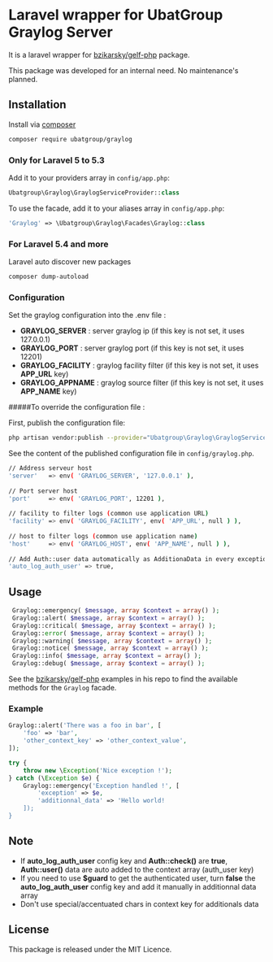 # Laravel wrapper for UbatGroup Graylog Server

It is a laravel wrapper for [bzikarsky/gelf-php](https://github.com/bzikarsky/gelf-php) package.

This package was developed for an internal need. No maintenance's planned. 

## Installation

Install via [composer](https://getcomposer.org/doc/00-intro.md)

```sh
composer require ubatgroup/graylog
```

### Only for Laravel 5 to 5.3
Add it to your providers array in `config/app.php`:

```php
Ubatgroup\Graylog\GraylogServiceProvider::class
```

To use the facade, add it to your aliases array in `config/app.php`:

```php
'Graylog' => \Ubatgroup\Graylog\Facades\Graylog::class
```

### For Laravel 5.4 and more

Laravel auto discover new packages

```sh
composer dump-autoload
```

### Configuration

Set the graylog configuration into the .env file :

* <b>GRAYLOG_SERVER</b> : server graylog ip (if this key is not set, it uses 127.0.0.1)
* <b>GRAYLOG_PORT</b> : server graylog port (if this key is not set, it uses 12201)
* <b>GRAYLOG_FACILITY</b> : graylog facility filter (if this key is not set, it uses <b>APP_URL</b> key)
* <b>GRAYLOG_APPNAME</b> : graylog source filter (if this key is not set, it uses <b>APP_NAME</b> key)

#####To override the configuration file :

First, publish the configuration file:
```sh
php artisan vendor:publish --provider="Ubatgroup\Graylog\GraylogServiceProvider"
```
See the content of the published configuration file in `config/graylog.php`.
```sh
// Address serveur host
'server'   => env( 'GRAYLOG_SERVER', '127.0.0.1' ),
 
// Port server host
'port'     => env( 'GRAYLOG_PORT', 12201 ),
 
// facility to filter logs (common use application URL)
'facility' => env( 'GRAYLOG_FACILITY', env( 'APP_URL', null ) ),
 
// host to filter logs (common use application name)
'host'     => env( 'GRAYLOG_HOST', env( 'APP_NAME', null ) ),
 
// Add Auth::user data automatically as AdditionaData in every exception handle by the connected user
'auto_log_auth_user' => true,
```

## Usage

```php
 Graylog::emergency( $message, array $context = array() );
 Graylog::alert( $message, array $context = array() );
 Graylog::critical( $message, array $context = array() );
 Graylog::error( $message, array $context = array() );
 Graylog::warning( $message, array $context = array() );
 Graylog::notice( $message, array $context = array() );
 Graylog::info( $message, array $context = array() );
 Graylog::debug( $message, array $context = array() );
```

See the [bzikarsky/gelf-php](https://github.com/bzikarsky/gelf-php/tree/master/examples) examples in his repo to find the available methods for the `Graylog` facade.

### Example

```php
Graylog::alert('There was a foo in bar', [
    'foo' => 'bar',
    'other_context_key' => 'other_context_value',
]);
```

```php
try {
    throw new \Exception('Nice exception !');
} catch (\Exception $e) {
    Graylog::emergency('Exception handled !', [
        'exception' => $e,
        'additionnal_data' => 'Hello world!
    ]);
}
```

## Note

* If <b>auto_log_auth_user</b> config key and <b>Auth::check()</b> are <b>true</b>, <b>Auth::user()</b> data are auto added to the context array (auth_user key)
* If you need to use <b>$guard</b> to get the authenticated user, turn <b>false</b> the <b>auto_log_auth_user</b> config key and add it manually in additionnal data array
* Don't use special/accentuated chars in context key for additionals data

## License

This package is released under the MIT Licence.
